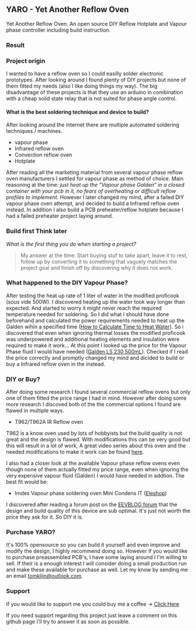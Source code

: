 ## YARO - Yet Another Reflow Oven
Yet Another Reflow Oven. An open source DIY Reflow Hotplate and Vapour phase controller including build instruction. 

### Result

### Project origin
I wanted to have a reflow oven so I could easilly solder electronic prototypes. After looking around I found plenty of DIY projects but none of them fitted my needs (also I like doing things my way). The big disadvantage of these projects is that they use an arduino in combination with a cheap solid state relay that is not suited for phase angle control.

#### What is the best soldering technique and device to build?
After looking around the internet there are multiple automated soldering techniques / machines.
- vapour phase
- Infrared reflow oven
- Convection reflow oven
- Hotplate

After reading all the marketing material from several vapour phase reflow oven manufacturers I settled for vapour phase as method of choice. Main reasoning at the time: _just heat up the "Vapour phase Galden" in a closed container with your pcb in it, no fears of overheating or difficult reflow profiles to implement._
However I later changed my mind, after a failed DIY vapour phase oven attempt, and decided to build a Infrared reflow oven instead. In addition I also build a PCB preheater/reflow hotplate because I had a failed preheater project laying around.

### Build first Think later
_What is the first thing you do when starting a project?_

> My answer at the time: Start buying stuf to take apart, leave it to rest, follow up by converting it to something that vaguely matches the project goal and finish off by discovering why it does not work.

### What happened to the DIY Vapour Phase?
After testing the heat up rate of 1 liter of water in the modified proficook (sous vide 500W).
I discovered heating up the water took way longer than expected. And started to worry it might never reach the required temperature needed for soldering. So I did what I should have done beforehand and calculated the power requirements needed to heat up the Galden wihin a specified time ([How to Calculate Time to Heat Water](https://sciencing.com/calculate-time-heat-water-8028611.html)).
So i discovered that even when ignoring thermal losses the modified proficook was underpowered and additional heating elements and insulation were required to make it work...
At this point I looked up the price for the Vapour Phase fluid I would have needed ([Galden LS 230 500mL](https://www.eleshop.nl/vapour-phase-galden-ls-230-vloeistof-500ml.html)). Checked if I read the price correctly and promptly changed my mind and dicided to build or buy a Infrared reflow oven in the instead.

### DIY or Buy?
After doing some research I found several commercial reflow ovens but only one of them fitted the price range I had in mind. However after doing some more research I discoved both of the  the commercial options I found are flawed in multiple ways.

* T962/T962A IR Reflow oven

T962 is a know oven used by lots of hobbyists but the build quality is not great and the design is flawed. 
With modifications this can be very good but this will result in a lot of work, A great video series about this oven and the needed modifications to make it work can be found [here](https://www.youtube.com/watch?v=qVKl5L92t_A&list=PLzvLbUxGuZ-zK_24L4maC1OOX__b6bArA).

I also had a closer look at the available Vapour phase reflow ovens even though none of them actually fitted my price range, even when ignoring the very expensive vapour fluid (Galden) I would have needed in addtion. The best fit would be:
* Imdes Vapour phase soldering oven Mini Condens IT ([Eleshop](https://www.eleshop.nl/vapour-phase-soldeeroven-mini-condens-it.html))

I discovered after reading a forum post on the [EEVBLOG forum](https://www.eevblog.com/forum/reviews/finally!!-vapor-phase-reflow-oven-in-reach-of-the-diy-hobbyist!!!/) that the design and build quality of this device are sub optimal. It's just not worth the price they ask for it.
So DIY it is.

### Purchase YARO?
It's 100% opensource so you can build it yourself and even improve and modify the design, I highly recommend doing so. However if you would like to purchase preassembled PCB's, I have some laying around I I'm willing to sell. If their is a enough interest I will consider doing a small production run and make these available for purchase as well. Let my know by sending me an email tomklijn@outlook.com.
### Support
If you would like to support me you could buy me a coffee -> [Click Here](http://buymeacoffee.com/tomklijn) 

If you need support regarding this project just leave a comment on this github page I'll try to answer it as soon as possible.
